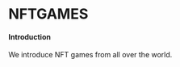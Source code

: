 <!-- <img src="https://user-images.githubusercontent.com/9734978/150770333-d4c300f8-da5e-4b3d-9049-6a2bd5ff7be2.png"  width="700" height="394">

 -->
 
<!-- # [NFTGAMES](https://teamit.co.kr/)
 -->
 
# NFTGAMES


#### Introduction
We introduce NFT games from all over the world.

<br/>
<br/>
